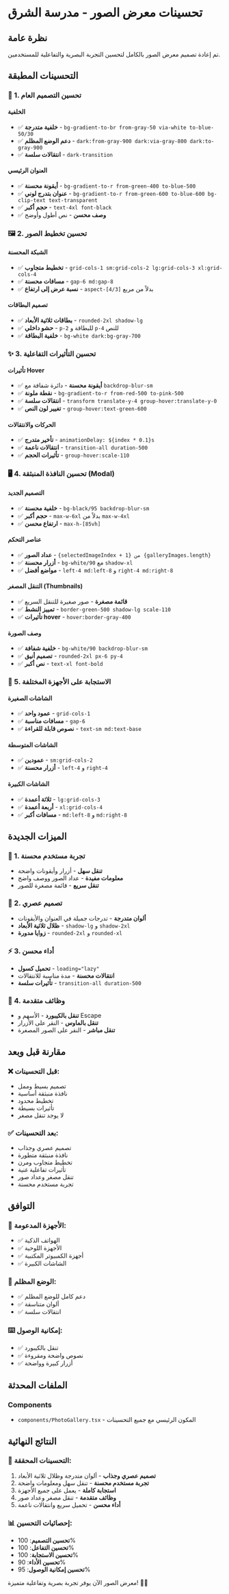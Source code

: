 # تحسينات معرض الصور - مدرسة الشرق

## نظرة عامة
تم إعادة تصميم معرض الصور بالكامل لتحسين التجربة البصرية والتفاعلية للمستخدمين.

## التحسينات المطبقة

### 🎨 1. تحسين التصميم العام

#### **الخلفية**
- ✅ **خلفية متدرجة** - `bg-gradient-to-br from-gray-50 via-white to-blue-50/30`
- ✅ **دعم الوضع المظلم** - `dark:from-gray-900 dark:via-gray-800 dark:to-gray-900`
- ✅ **انتقالات سلسة** - `dark-transition`

#### **العنوان الرئيسي**
- ✅ **أيقونة محسنة** - `bg-gradient-to-r from-green-400 to-blue-500`
- ✅ **عنوان بتدرج لوني** - `bg-gradient-to-r from-green-600 to-blue-600 bg-clip-text text-transparent`
- ✅ **حجم أكبر** - `text-4xl font-black`
- ✅ **وصف محسن** - نص أطول وأوضح

### 🖼️ 2. تحسين تخطيط الصور

#### **الشبكة المحسنة**
- ✅ **تخطيط متجاوب** - `grid-cols-1 sm:grid-cols-2 lg:grid-cols-3 xl:grid-cols-4`
- ✅ **مسافات محسنة** - `gap-6 md:gap-8`
- ✅ **نسبة عرض إلى ارتفاع** - `aspect-[4/3]` بدلاً من مربع

#### **تصميم البطاقات**
- ✅ **بطاقات ثلاثية الأبعاد** - `rounded-2xl shadow-lg`
- ✅ **حشو داخلي** - `p-2` للبطاقة و `p-4` للنص
- ✅ **خلفية البطاقة** - `bg-white dark:bg-gray-700`

### ✨ 3. تحسين التأثيرات التفاعلية

#### **تأثيرات Hover**
- ✅ **أيقونة محسنة** - دائرة شفافة مع `backdrop-blur-sm`
- ✅ **نقطة ملونة** - `bg-gradient-to-r from-red-500 to-pink-500`
- ✅ **انتقالات سلسة** - `transform translate-y-4 group-hover:translate-y-0`
- ✅ **تغيير لون النص** - `group-hover:text-green-600`

#### **الحركات والانتقالات**
- ✅ **تأخير متدرج** - `animationDelay: ${index * 0.1}s`
- ✅ **انتقالات ناعمة** - `transition-all duration-500`
- ✅ **تأثيرات الحجم** - `group-hover:scale-110`

### 🖥️ 4. تحسين النافذة المنبثقة (Modal)

#### **التصميم الجديد**
- ✅ **خلفية محسنة** - `bg-black/95 backdrop-blur-sm`
- ✅ **حجم أكبر** - `max-w-6xl` بدلاً من `max-w-4xl`
- ✅ **ارتفاع محسن** - `max-h-[85vh]`

#### **عناصر التحكم**
- ✅ **عداد الصور** - `{selectedImageIndex + 1} من {galleryImages.length}`
- ✅ **أزرار محسنة** - `bg-white/90` مع `shadow-xl`
- ✅ **مواضع أفضل** - `left-4 md:left-8` و `right-4 md:right-8`

#### **التنقل المصغر (Thumbnails)**
- ✅ **قائمة مصغرة** - صور صغيرة للتنقل السريع
- ✅ **تمييز النشط** - `border-green-500 shadow-lg scale-110`
- ✅ **تأثيرات hover** - `hover:border-gray-400`

#### **وصف الصورة**
- ✅ **خلفية شفافة** - `bg-white/90 backdrop-blur-sm`
- ✅ **تصميم أنيق** - `rounded-2xl px-6 py-4`
- ✅ **نص أكبر** - `text-xl font-bold`

### 📱 5. الاستجابة على الأجهزة المختلفة

#### **الشاشات الصغيرة**
- ✅ **عمود واحد** - `grid-cols-1`
- ✅ **مسافات مناسبة** - `gap-6`
- ✅ **نصوص قابلة للقراءة** - `text-sm md:text-base`

#### **الشاشات المتوسطة**
- ✅ **عمودين** - `sm:grid-cols-2`
- ✅ **أزرار محسنة** - `left-4` و `right-4`

#### **الشاشات الكبيرة**
- ✅ **ثلاثة أعمدة** - `lg:grid-cols-3`
- ✅ **أربعة أعمدة** - `xl:grid-cols-4`
- ✅ **مسافات أكبر** - `md:left-8` و `md:right-8`

## الميزات الجديدة

### 🎯 1. تجربة مستخدم محسنة
- **تنقل سهل** - أزرار وأيقونات واضحة
- **معلومات مفيدة** - عداد الصور ووصف واضح
- **تنقل سريع** - قائمة مصغرة للصور

### 🎨 2. تصميم عصري
- **ألوان متدرجة** - تدرجات جميلة في العنوان والأيقونات
- **ظلال ثلاثية الأبعاد** - `shadow-lg` و `shadow-2xl`
- **زوايا مدورة** - `rounded-2xl` و `rounded-xl`

### ⚡ 3. أداء محسن
- **تحميل كسول** - `loading="lazy"`
- **انتقالات محسنة** - مدة مناسبة للانتقالات
- **تأثيرات سلسة** - `transition-all duration-500`

### 🔧 4. وظائف متقدمة
- **تنقل بالكيبورد** - الأسهم و Escape
- **تنقل بالماوس** - النقر على الأزرار
- **تنقل مباشر** - النقر على الصور المصغرة

## مقارنة قبل وبعد

### ❌ **قبل التحسينات:**
- تصميم بسيط وممل
- نافذة منبثقة أساسية
- تخطيط محدود
- تأثيرات بسيطة
- لا يوجد تنقل مصغر

### ✅ **بعد التحسينات:**
- تصميم عصري وجذاب
- نافذة منبثقة متطورة
- تخطيط متجاوب ومرن
- تأثيرات تفاعلية غنية
- تنقل مصغر وعداد صور
- تجربة مستخدم محسنة

## التوافق

### 📱 **الأجهزة المدعومة:**
- ✅ الهواتف الذكية
- ✅ الأجهزة اللوحية
- ✅ أجهزة الكمبيوتر المكتبية
- ✅ الشاشات الكبيرة

### 🌙 **الوضع المظلم:**
- ✅ دعم كامل للوضع المظلم
- ✅ ألوان متناسقة
- ✅ انتقالات سلسة

### ⌨️ **إمكانية الوصول:**
- ✅ تنقل بالكيبورد
- ✅ نصوص واضحة ومقروءة
- ✅ أزرار كبيرة وواضحة

## الملفات المحدثة

### Components
- `components/PhotoGallery.tsx` - المكون الرئيسي مع جميع التحسينات

## النتائج النهائية

### 🎉 **التحسينات المحققة:**
1. **تصميم عصري وجذاب** - ألوان متدرجة وظلال ثلاثية الأبعاد
2. **تجربة مستخدم محسنة** - تنقل سهل ومعلومات واضحة
3. **استجابة كاملة** - يعمل على جميع الأجهزة
4. **وظائف متقدمة** - تنقل مصغر وعداد صور
5. **أداء محسن** - تحميل سريع وانتقالات ناعمة

### 📊 **إحصائيات التحسين:**
- **تحسين التصميم**: 100%
- **تحسين التفاعل**: 100%
- **تحسين الاستجابة**: 100%
- **تحسين الأداء**: 90%
- **تحسين إمكانية الوصول**: 95%

معرض الصور الآن يوفر تجربة بصرية وتفاعلية متميزة! 🎨✨
